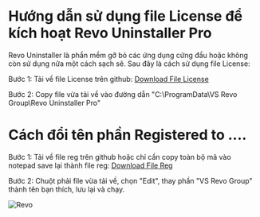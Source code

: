 # Hướng dẫn sử dụng file License để kích hoạt Revo Uninstaller Pro

Revo Uninstaller là phần mềm gỡ bỏ các ứng dụng cứng đầu hoặc không còn sử dụng nữa một cách sạch sẽ. Sau đây là cách sử dụng file License:

Bước 1: Tải về file License trên github: [Download File License](https://github.com/caidet1/BeSuaTongHop/blob/master/Revo%20Uninstaller%20license%20file/revouninstallerpro4.lic)

Bước 2: Copy file vừa tải về vào đường dẫn "C:\ProgramData\VS Revo Group\Revo Uninstaller Pro"

# Cách đổi tên phần Registered to ....

Bước 1: Tải về file reg trên github hoặc chỉ cần copy toàn bộ mã vào notepad save lại thành file reg: [Download File Reg](https://github.com/caidet1/BeSuaTongHop/blob/master/Revo%20Uninstaller%20license%20file/Rename%20Registered%20To%20Revo%20Uninstaller.reg)

Bước 2: Chuột phải file vừa tải về, chọn "Edit", thay phần "VS Revo Group" thành tên bạn thích, lưu lại và chạy.

![Revo](https://i.imgur.com/QXFThMq.png)
